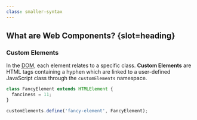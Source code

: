 ```yaml
---
class: smaller-syntax
---
```

## What are Web Components? {slot=heading}

### Custom Elements

In the <abbr title="document object model">DOM</abbr>, each element relates to a 
specific class. **Custom Elements** are HTML tags containing a hyphen which are 
linked to a user-defined JavaScript class through the `customElements` 
namespace.

```js
class FancyElement extends HTMLElement {
  fanciness = 11;
}

customElements.define('fancy-element', FancyElement);
```
